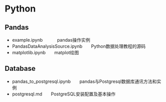 # Python

## Pandas

* example.ipynb 　　　pandas操作实例
* PandasDataAnalysisSource.ipynb　　Python数据处理教程的源码
* matplotlib.ipynb　　matplot绘图

## Database
* pandas_to_postgresql.ipynb　　pandas与Postgresql数据库通讯方法和实例
* postgresql.md　　PostgreSQL安装配置及基本操作
